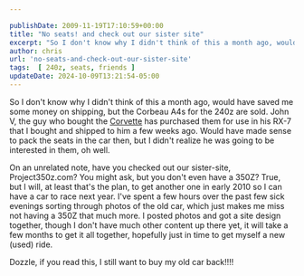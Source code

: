 ```yaml
---

publishDate: 2009-11-19T17:10:59+00:00
title: "No seats! and check out our sister site"
excerpt: "So I don't know why I didn't think of this a month ago, would have saved me some money on shipping, but the Corbeau A4s for the 240z are sold."
author: chris
url: 'no-seats-and-check-out-our-sister-site'
tags:  [ 240z, seats, friends ] 
updateDate: 2024-10-09T13:21:54-05:00
---
```


So I don't know why I didn't think of this a month ago, would have saved me some money on shipping, but the Corbeau A4s for the 240z are sold. John V, the guy who bought the [Corvette](https://www.corvettez06.org) has purchased them for use in his RX-7 that I bought and shipped to him a few weeks ago. Would have made sense to pack the seats in the car then, but I didn't realize he was going to be interested in them, oh well.

On an unrelated note, have you checked out our sister-site, Project350z.com? You might ask, but you don't even have a 350Z? True, but I will, at least that's the plan, to get another one in early 2010 so I can have a car to race next year. I've spent a few hours over the past few sick evenings sorting through photos of the old car, which just makes me miss not having a 350Z that much more. I posted photos and got a site design together, though I don't have much other content up there yet, it will take a few months to get it all together, hopefully just in time to get myself a new (used) ride.

Dozzle, if you read this, I still want to buy my old car back!!!!
